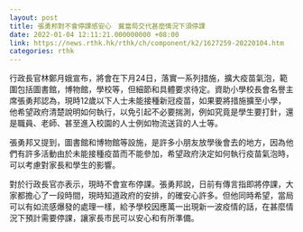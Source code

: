 ```yaml
---
layout: post
title: 張勇邦對不會停課感安心　冀當局交代甚麼情況下須停課
date: 2022-01-04 12:11:21.000000000 +08:00
link: https://news.rthk.hk/rthk/ch/component/k2/1627259-20220104.htm
categories: rthk
---
```


行政長官林鄭月娥宣布，將會在下月24日，落實一系列措施，擴大疫苗氣泡，範圍包括圖書館，博物館，學校等，但細節和具體要求待定。資助小學校長會名譽主席張勇邦認為，現時12歲以下人士未能接種新冠疫苗，如果要將措施擴至小學，他希望政府清楚說明如何執行，以免引起不必要揣測，例如究竟是學生要打針，還是職員、老師、甚至進入校園的人士例如物流送貨的人士等。

張勇邦又提到，圖書館和博物館等設施，是許多小朋友放學後會去的地方，因為他們有許多活動由於未能接種疫苗而不能參加，希望政府決定如何執行疫苗氣泡時，可以考慮對家長和學生的影響。

對於行政長官亦表示，現時不會宣布停課。張勇邦說，日前有傳言指即將停課，大家都擔心了一段時間，現時知道政府的安排，的確安心許多。但他同時希望，當局可以有如流感爆發的處理一樣，給予學校因應萬一出現新一波疫情的話，在甚麼情況下預計需要停課，讓家長市民可以安心和有所準備。

